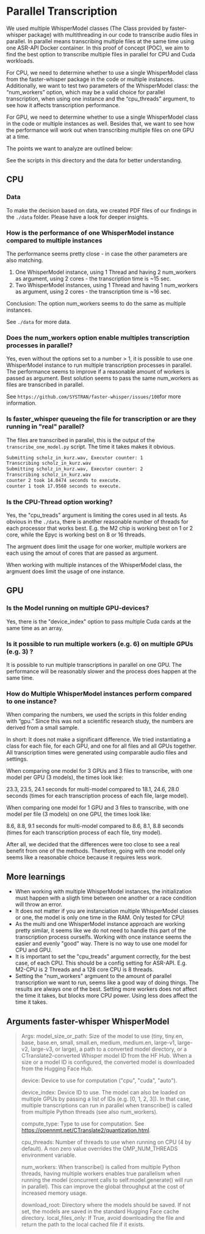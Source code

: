 # Parallel Transcription

We used multiple WhisperModel classes (The Class provided by faster-whisper package) with multithreading in our code to transcribe audio files in parallel. In parallel means transcribing multiple files at the same time using one ASR-API Docker container. In this proof of concept (POC), we aim to find the best option to transcribe multiple files in parallel for CPU and Cuda workloads.

For CPU, we need to determine whether to use a single WhisperModel class from the faster-whisper package in the code or multiple instances. Additionally, we want to test two parameters of the WhisperModel class: the “num_workers” option, which may be a valid choice for parallel transcription, when using one instance and the “cpu_threads” argument, to see how it affects transcription performance.

For GPU, we need to determine whether to use a single WhisperModel class in the code or multiple instances as well. Besides that, we want to see how the performance will work out when transcribing multiple files on one GPU at a time.

The points we want to analyze are outlined below:

See the scripts in this directory and the data for better understanding.

## CPU

### Data

To make the decision based on data, we created PDF files of our findings in the `./data` folder. Please have a look for deeper insights.

### How is the performance of one WhisperModel instance compared to multiple instances

The performance seems pretty close - in case the other parameters are also matching.

1. One WhisperModel instance, using 1 Thread and having 2 num_workers as argument, using 2 cores - the transcription time is ~15 sec.
1. Two WhisperModel instances, using 1 Thread and having 1 num_workers as argument, using 2 cores - the transcription time is ~16 sec.

Conclusion: The option num_workers seems to do the same as multiple instances.

See `./data` for more data.

### Does the num_workers option enable multiples transcription processes in parallel?

Yes, even without the options set to a number > 1, it is possible to use one WhisperModel instance to run multiple transcription processes in parallel.
The performance seems to improve if a reasonable amount of workers is passed as argument. Best solution seems to pass the same num_workers as files are transcribed in parallel.

See `https://github.com/SYSTRAN/faster-whisper/issues/100`for more information.

### Is faster_whisper queueing the file for transcription or are they running in "real" parallel?

The files are transcribed in parallel, this is the output of the `transcribe_one_model.py` script.
The time it takes makes it obvious.

```bash
Submitting scholz_in_kurz.wav, Executor counter: 1
Transcribing scholz_in_kurz.wav
Submitting scholz_in_kurz.wav, Executor counter: 2
Transcribing scholz_in_kurz.wav
counter 2 took 14.0474 seconds to execute.
counter 1 took 17.9560 seconds to execute.
```

### Is the CPU-Thread option working?

Yes, the "cpu_treads" argument is limiting the cores used in all tests. As obvious in the `./data`, there is another reasonable number of threads for each processor that works best. E.g. the M2 chip is working best on 1 or 2 core, while the Epyc is working best on 8 or 16 threads.

The argmuent does limit the usage for one worker, multiple workers are each using the amout of cores that are passed as argument.

When working with multiple instances of the WhisperModel class, the argmuent does limit the usage of one instance.

## GPU

### Is the Model running on multiple GPU-devices?

Yes, there is the "device_index" option to pass multiple Cuda cards at the same time as an array.

### Is it possible to run multiple workers (e.g. 6) on multiple GPUs (e.g. 3) ?

It is possible to run multiple transcriptions in parallel on one GPU. The performance will be reasonably slower and the process does happen at the same time.

### How do Multiple WhisperModel instances perform compared to one instance?

When comparing the numbers, we used the scripts in this folder ending with “gpu.” Since this was not a scientific research study, the numbers are derived from a small sample.

In short: It does not make a significant difference. We tried instantiating a class for each file, for each GPU, and one for all files and all GPUs together. All transcription times were generated using comparable audio files and settings.

When comparing one model for 3 GPUs and 3 files to transcribe, with one model per GPU (3 models), the times look like:

23.3, 23.5, 24.1 seconds for multi-model compared to 18.1, 24.6, 28.0 seconds (times for each transcription process of each file, large model).

When comparing one model for 1 GPU and 3 files to transcribe, with one model per file (3 models) on one GPU, the times look like:

8.6, 8.8, 9.1 seconds for multi-model compared to 8.6, 8.1, 8.8 seconds (times for each transcription process of each file, tiny model).

After all, we decided that the differences were too close to see a real benefit from one of the methods. Therefore, going with one model only seems like a reasonable choice because it requires less work.

## More learnings

- When working with multiple WhisperModel instances, the initialization must happen with a sligth time between one another or a race condition will throw an error.
- It does not matter if you are instanciation multiple WhisperModel classes or one, the model is only one time in the RAM. Only tested for CPU!
- As the multi and one WhisperModel instance approach are working pretty similar, it seems like we do not need to handle this part of the transcription process ourselfs. Working with once instance seems the easier and evenly "good" way. There is no way to use one model for CPU and GPU.
- It is important to set the "cpu_treads" argument correctly, for the best case, of each CPU. This should be a config setting for ASR-API. E.g. M2-CPU is 2 Threads and a 128 core CPU is 8 threads.
- Setting the "num_workers" argmuent to the amount of parallel transcription we want to run, seems like a good way of doing things. The results are always one of the best. Setting more workers does not affect the time it takes, but blocks more CPU power. Using less does affect the time it takes.

## Arguments faster-whisper WhisperModel

>Args:
> model_size_or_path: Size of the model to use (tiny, tiny.en, base, base.en,
> small, small.en, medium, medium.en, large-v1, large-v2, large-v3, or large), a path to a
> converted model directory, or a CTranslate2-converted Whisper model ID from the HF Hub.
> When a size or a model ID is configured, the converted model is downloaded
> from the Hugging Face Hub.
>
> device: Device to use for computation ("cpu", "cuda", "auto").
>
> device_index: Device ID to use.
> The model can also be loaded on multiple GPUs by passing a list of IDs
> (e.g. [0, 1, 2, 3]). In that case, multiple transcriptions can run in parallel
> when transcribe() is called from multiple Python threads (see also num_workers).
>
> compute_type: Type to use for computation.
> See <https://opennmt.net/CTranslate2/quantization.html>.
>
> cpu_threads: Number of threads to use when running on CPU (4 by default).
> A non zero value overrides the OMP_NUM_THREADS environment variable.
>
> num_workers: When transcribe() is called from multiple Python threads,
> having multiple workers enables true parallelism when running the model
> (concurrent calls to self.model.generate() will run in parallel).
> This can improve the global throughput at the cost of increased memory usage.
>
> download_root: Directory where the models should be saved. If not set, the models
> are saved in the standard Hugging Face cache directory.
> local_files_only:  If True, avoid downloading the file and return the path to the
> local cached file if it exists.

